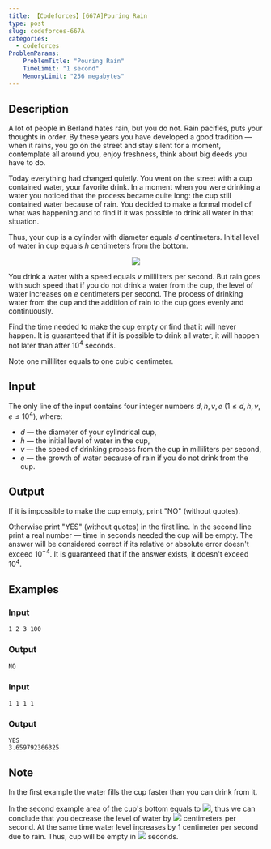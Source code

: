 ```yaml
---
title: 【Codeforces】[667A]Pouring Rain
type: post
slug: codeforces-667A
categories:
  - codeforces
ProblemParams:
    ProblemTitle: "Pouring Rain"
    TimeLimit: "1 second"
    MemoryLimit: "256 megabytes"
---
```


## Description

A lot of people in Berland hates rain, but you do not. Rain pacifies, puts your thoughts in order. By these years you have developed a good tradition — when it rains, you go on the street and stay silent for a moment, contemplate all around you, enjoy freshness, think about big deeds you have to do.

Today everything had changed quietly. You went on the street with a cup contained water, your favorite drink. In a moment when you were drinking a water you noticed that the process became quite long: the cup still contained water because of rain. You decided to make a formal model of what was happening and to find if it was possible to drink all water in that situation.

Thus, your cup is a cylinder with diameter equals $d$ centimeters. Initial level of water in cup equals $h$ centimeters from the bottom.

<div style="text-align: center;"><img class="tex-graphics" src="https://r2-oj.boiltask.com/codeforces-667A/57a6a8e5c53b89cd046a3d78485af153" style="max-width: 100.0%;max-height: 100.0%;"></div>

You drink a water with a speed equals $v$ milliliters per second. But rain goes with such speed that if you do not drink a water from the cup, the level of water increases on $e$ centimeters per second. The process of drinking water from the cup and the addition of rain to the cup goes evenly and continuously.

Find the time needed to make the cup empty or find that it will never happen. It is guaranteed that if it is possible to drink all water, it will happen not later than after $10^{4}$ seconds.

Note one milliliter equals to one cubic centimeter.

## Input

The only line of the input contains four integer numbers $d, h, v, e$ ($1 ≤ d, h, v, e ≤ 10^{4}$), where:

*   $d$ — the diameter of your cylindrical cup,
*   $h$ — the initial level of water in the cup,
*   $v$ — the speed of drinking process from the cup in milliliters per second,
*   $e$ — the growth of water because of rain if you do not drink from the cup.

## Output

If it is impossible to make the cup empty, print "NO" (without quotes).

Otherwise print "YES" (without quotes) in the first line. In the second line print a real number — time in seconds needed the cup will be empty. The answer will be considered correct if its relative or absolute error doesn't exceed $10^{ - 4}$. It is guaranteed that if the answer exists, it doesn't exceed $10^{4}$.

## Examples

### Input

```
1 2 3 100

```

### Output

```
NO

```

### Input

```
1 1 1 1

```

### Output

```
YES
3.659792366325

```

## Note

In the first example the water fills the cup faster than you can drink from it.

In the second example area of the cup's bottom equals to ![](https://r2-oj.boiltask.com/codeforces-667A/8a6332242dd22ab4d0835a036e0cec4d), thus we can conclude that you decrease the level of water by ![](https://r2-oj.boiltask.com/codeforces-667A/228bca3cb10acb1cd638f1bbf282808b) centimeters per second. At the same time water level increases by $1$ centimeter per second due to rain. Thus, cup will be empty in ![](https://r2-oj.boiltask.com/codeforces-667A/2a1adecea9b4fcf367c4d7f9a31b063c) seconds.
